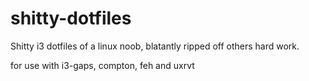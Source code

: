 # shitty-dotfiles
Shitty i3 dotfiles of a linux noob, blatantly ripped off others hard work.

for use with i3-gaps, compton, feh and uxrvt
